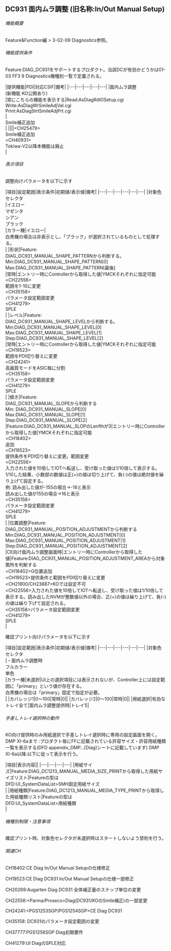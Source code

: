 ## DC931 面内ムラ調整 (旧名称:In/Out Manual Setup) 

###### 機能概要

Feature&Function編 > 3-02-09 Diagnostics参照。

###### 機能提供条件

Feature:DIAG\_DC931をサポートするプロダクト。当該DCが有効かどうかは01-03
FF3 9 Diagnostics機種別一覧で定義される。

|提供機能|PDI|対応CSIF|備考|
|---|---|---|---|---|
|面内ムラ調整<br/>(新機能 KO公開あり)<br/>|常にこちらの機能を表示する|Read:AsDiagRdIOSetup.cgi<br/>Write:AsDiagWrSmileAdjVal.cgi<br/>Print:AsDiagStrtSmileAdjPrt.cgi<br/>|<CH25479><br/>Smile補正追加<br/>|
||||<CH25479&gt;<br/>Smile補正追加<br/>&lt;CH40931><br/>Tokiwa-V2以降本機能は廃止<br/>|


###### 表示項目

調整向けパラメータを以下に示す

|項目|設定範囲|表示条件|初期値/表示値|備考|
|---|---|---|---|---|---|
|対象色<br/>セレクタ<br/>|イエロー<br/>マゼンタ<br/>シアン<br/>ブラック<br/>|カラー機|イエロー|<CH23887><br/>白黒機の場合は非表示とし、「ブラック」が選択されているものとして処理する。<br/>|
|形状|Feature:<br/>DIAG_DC931_MANUAL_SHAPE_PATTERNから判断する。<br/>Min:DIAG_DC931_MANUAL_SHAPE_PATTERN[0]<br/>Max:DIAG_DC931_MANUAL_SHAPE_PATTERN[最後]<br/>|常時|エントリー時にControllerから取得した値|YMCKそれぞれに指定可能<br/><CH22556&gt;<br/>範囲を1-10に変更<br/>&lt;CH35158&gt;<br/>パラメータ設定範囲変更<br/>&lt;CH41279><br/>SPLE<br/>|
|レベル|Feature:<br/>DIAG_DC931_MANUAL_SHAPE_LEVELから判断する。<br/>Min:DIAG_DC931_MANUAL_SHAPE_LEVEL[0]<br/>Max:DIAG_DC931_MANUAL_SHAPE_LEVEL[1]<br/>Step:DIAG_DC931_MANUAL_SHAPE_LEVEL[2]<br/>|常時|エントリー時にControllerから取得した値|YMCKそれぞれに指定可能<br/><CH19523&gt;<br/>範囲をPDI切り替えに変更<br/>&lt;CH24241&gt;<br/>高画質モードをASIC毎に分割<br/>&lt;CH35158&gt;<br/>パラメータ設定範囲変更<br/>&lt;CH41279><br/>SPLE<br/>|
|傾き|Feature:<br/>DIAG_DC931_MANUAL_SLOPEから判断する<br/>Min: DIAG_DC931_MANUAL_SLOPE[0]<br/>Max:DIAG_DC931_MANUAL_SLOPE[1]<br/>Step:DIAG_DC931_MANUAL_SLOPE[2]<br/>|Feature:DIAG_DC931_MANUAL_SLOPのLenfthが3|エントリー時にControllerから取得した値|YMCKそれぞれに指定可能<br/><CH18402&gt;<br/>追加<br/>&lt;CH19523&gt;<br/>提供条件をPDI切り替えに変更。範囲変更<br/>&lt;CH22556&gt;<br/>入力された値を10倍してIOTへ転送し、受け取った値は1/10倍して表示する。1/10した結果、小数部の数値は正(+)の値は切り上げて、負(-)の値は絶対値を繰り上げて設定する。<br/>例: 読み出した値が-155の場合→-16と表示<br/>   読み出した値が155の場合→16と表示<br/>&lt;CH35158&gt;<br/>パラメータ設定範囲変更<br/>&lt;CH41279><br/>SPLE<br/>|
|位置調整|Feature:<br/>DIAG_DC931_MANUAL_POSITION_ADJUSTMENTから判断する<br/>Min:DIAG_DC931_MANUAL_POSITION_ADJUSTMENT[0]<br/>Max:DIAG_DC931_MANUAL_POSITION_ADJUSTMENT[1]<br/>Step:DIAG_DC931_MANUAL_POSITION_ADJUSTMENT[2]<br/>|CE向け面内ムラ調整画面時|エントリー時にControllerから取得した値|Feature:DIAG_DC931_MANUAL_POSITION_ADJUSTMENT_AREAから対象箇所を判断する<br/><CH18402&gt;G位置追加<br/>&lt;CH19523&gt;提供条件と範囲をPDI切り替えに変更<br/>&lt;CH21800/CH23887&gt;KOでは設定不可<br/>&lt;CH22556&gt;入力された値を10倍してIOTへ転送し、受け取った値は1/10倍して表示する。読み出したNVMが整数値以外の場合、正(+)の値は繰り上げて、負(-)の値は繰り下げて設定される。<br/>&lt;CH35158&gt;パラメータ設定範囲変更<br/>&lt;CH41279><br/>SPLE<br/>|


確認プリント向けパラメータを以下に示す

|項目|設定範囲|表示条件|初期値/表示値|備考|
|---|---|---|---|---|---|
|対象色<br/>セレクタ<br/>|・面内ムラ調整時<br/>フルカラー<br/>単色<br/>|カラー機|未選択|UI上の選択項目には表示されないが、Controller上には設定範囲に「primary」という値が存在する。<br/>白黒機の場合は「primary」固定で指定が必要。<br/>|
|カバレッジ1|0～100|常時|0||
|カバレッジ2|0～100|常時|0||
|用紙選択|有効なトレイ全て|面内ムラ調整提供時|トレイ1||

###### 手差しトレイ選択時の動作
KO向け提供時のみ用紙選択で手差しトレイ選択時に専用の設定画面を開く。
DMP XI-6aまで
:プロダクト毎にFFに記載されている許容サイズ・許容用紙種類一覧を表示する(DFD
appendix\_DMP…\[Diag\]シートに記載しています)
DMP XI-6a以降:以下に従って表示を行う。

|項目|表示内容||
|---|---|---|---|
|用紙サイズ|Feature:DIAG_DC1213_MANUAL_MEDIA_SIZE_PRINTから取得した用紙サイズリスト|Featureの型は<br/>DFD:UI_SystemDataList>SMH固定用紙サイズ<br/>|
|用紙種類|Feature:DIAG_DC1213_MANUAL_MEDIA_TYPE_PRINTから取得した用紙種類リスト|Featureの型は<br/>DFD:UI_SystemDataList>用紙種類<br/>|


###### 機種別制限・注意事項

確認プリント時、対象色セレクタが未選択時はスタートしないよう禁則を行う。

###### 関連CH

CH18402:<RF3572>CE Diag In/Out Manual
Setupの仕様修正

CH19523:CE Diag DC931 In/Out Manual Setupの仕様一部修正

CH20269:Augarten Diag DC931 全体補正量のステップ単位の変更

CH22556:<Parma/Proseco>Diag(DC931/KOのSmile補正)の一部変更

CH24241:<PGS1253SGP/PGS1254SGP>CE Diag DC931

CH35158:<DMP XI-4a Beni> DC931のパラメータ設定範囲の変更

CH37777:PGS1256SGP Diag初期要件

CH41279:UI DiagのSPLE対応